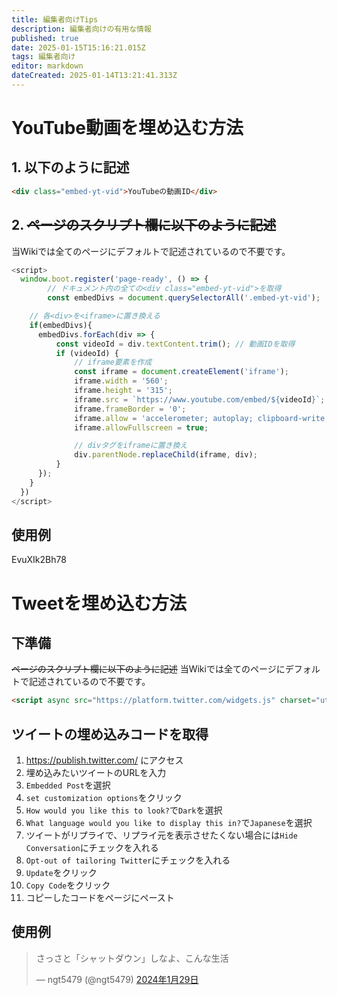 ```yaml
---
title: 編集者向けTips
description: 編集者向けの有用な情報
published: true
date: 2025-01-15T15:16:21.015Z
tags: 編集者向け
editor: markdown
dateCreated: 2025-01-14T13:21:41.313Z
---
```


# YouTube動画を埋め込む方法

## 1. 以下のように記述

```html
<div class="embed-yt-vid">YouTubeの動画ID</div>
```

## 2. ~~ページのスクリプト欄に以下のように記述~~
当Wikiでは全てのページにデフォルトで記述されているので不要です。

```js
<script>
  window.boot.register('page-ready', () => {
		// ドキュメント内の全ての<div class="embed-yt-vid">を取得
		const embedDivs = document.querySelectorAll('.embed-yt-vid');

    // 各<div>を<iframe>に置き換える
  	if(embedDivs){
      embedDivs.forEach(div => {
          const videoId = div.textContent.trim(); // 動画IDを取得
          if (videoId) {
              // iframe要素を作成
              const iframe = document.createElement('iframe');
              iframe.width = '560';
              iframe.height = '315';
              iframe.src = `https://www.youtube.com/embed/${videoId}`;
              iframe.frameBorder = '0';
              iframe.allow = 'accelerometer; autoplay; clipboard-write; encrypted-media; gyroscope; picture-in-picture';
              iframe.allowFullscreen = true;

              // divタグをiframeに置き換え
              div.parentNode.replaceChild(iframe, div);
          }
      });
    }
  })
</script>
```

## 使用例

<div class="embed-yt-vid">EvuXIk2Bh78</div>

# Tweetを埋め込む方法
## 下準備
~~ページのスクリプト欄に以下のように記述~~
当Wikiでは全てのページにデフォルトで記述されているので不要です。

```html
<script async src="https://platform.twitter.com/widgets.js" charset="utf-8"></script>
```

## ツイートの埋め込みコードを取得
1. https://publish.twitter.com/ にアクセス
1. 埋め込みたいツイートのURLを入力
1. `Embedded Post`を選択
1. `set customization options`をクリック
1. `How would you like this to look?`で`Dark`を選択
1. `What language would you like to display this in?`で`Japanese`を選択
1. ツイートがリプライで、リプライ元を表示させたくない場合には`Hide Conversation`にチェックを入れる
1. `Opt-out of tailoring Twitter`にチェックを入れる
1. `Update`をクリック
1. `Copy Code`をクリック
1. コピーしたコードをページにペースト

## 使用例

<blockquote class="twitter-tweet" data-lang="ja" data-dnt="true" data-theme="dark"><p lang="ja" dir="ltr">さっさと「シャットダウン」しなよ、こんな生活</p>&mdash; ngt5479 (@ngt5479) <a href="https://twitter.com/ngt5479/status/1751960924234330207?ref_src=twsrc%5Etfw">2024年1月29日</a></blockquote> <script async src="https://platform.twitter.com/widgets.js" charset="utf-8"></script>